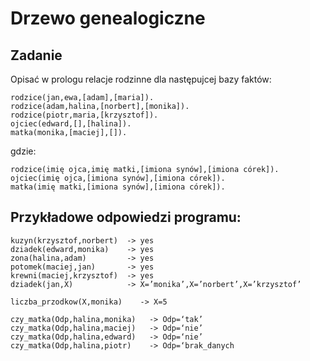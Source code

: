 # Drzewo genealogiczne

## Zadanie

Opisać w prologu relacje rodzinne dla następujcej bazy faktów:

```
rodzice(jan,ewa,[adam],[maria]).
rodzice(adam,halina,[norbert],[monika]).
rodzice(piotr,maria,[krzysztof]).
ojciec(edward,[],[halina]).
matka(monika,[maciej],[]).
```
gdzie:
```
rodzice(imię ojca,imię matki,[imiona synów],[imiona córek]).
ojciec(imię ojca,[imiona synów],[imiona córek]).
matka(imię matki,[imiona synów],[imiona córek]).
```

## Przykładowe odpowiedzi programu:

```
kuzyn(krzysztof,norbert)  -> yes
dziadek(edward,monika)    -> yes
zona(halina,adam)         -> yes
potomek(maciej,jan)       -> yes
krewni(maciej,krzysztof)  -> yes
dziadek(jan,X)            -> X=’monika’,X=’norbert’,X=’krzysztof’

liczba_przodkow(X,monika)    -> X=5   

czy_matka(Odp,halina,monika)   -> Odp=‘tak’
czy_matka(Odp,halina,maciej)   -> Odp=‘nie’
czy_matka(Odp,halina,edward)   -> Odp=‘nie’
czy_matka(Odp,halina,piotr)    -> Odp=‘brak_danych
```
